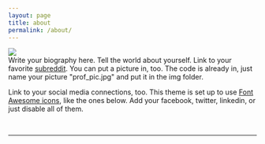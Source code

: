 ```yaml
---
layout: page
title: about
permalink: /about/
---
```


<img class="col one right" src="/img/prof_pic.jpg">

<br/>
Write your biography here. Tell the world about yourself. Link to your favorite <a href="http://reddit.com" target="blank">subreddit</a>. You can put a picture in, too. The code is already in, just name your picture "prof_pic.jpg" and put it in the img folder.

Link to your social media connections, too. This theme is set up to use <a href="http://fortawesome.github.io/Font-Awesome/" target="blank">Font Awesome icons</a>, like the ones below. Add your facebook, twitter, linkedin, or just disable all of them.


<br/>
<hr/>
<br/>
<span class="contacticon center">
	<a href="mailto:mayurt20@gmail.com"><i class="fa fa-envelope-square"></i></a>
	<a href="https://github.com/charusat09" target="_blank"><i class="fa fa-github-square"></i></a>
	<a href="https://in.linkedin.com/in/jlmayur" target="_blank"><i class="fa fa-linkedin-square"></i></a>
	<a href="https://twitter.com/jlMayur" target="_blank"><i class="fa fa-twitter-square"></i></a>
</span>

<!-- <div class="col three caption">
	You can even add a little note about which of these is the best way to reach you.
</div> -->
